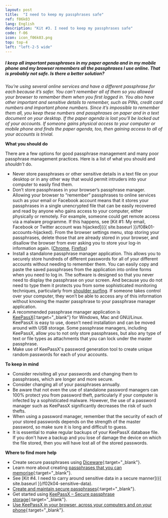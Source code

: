 ```yaml
---
layout: post
title:  "I need to keep my passphrases safe"
ref: f06k03
lang: English
description: "Kit #3. I need to keep my passphrases safe"
code: f-06
icon: icon_f06k03.png
top: top-4
left: "left-2-5 wide"
---
```


##### I keep all important passphrases in my paper agenda and in my mobile phone and my browser remembers all the passphrases I use online. That is probably not safe. Is there a better solution?

*You’re using several online services and have a different passphrase for each because it’s safer. You can’t remember all of them so you allowed your browser to remember them when you first logged in. You also have other important and sensitive details to remember, such as PINs, credit card numbers and important phone numbers. Since it’s impossible to remember them all, you keep these numbers and passphrases on paper and in a text document on your desktop. If the paper agenda is lost you’ll be locked out of your accounts. If someone gains physical access to your computer or mobile phone and finds the paper agenda, too, then gaining access to all of your accounts is trivial.*

**What you should do**

There are a few options for good passphrase management and many poor passphrase management practices. Here is a list of what you should and *shouldn’t* do.

+ Never store passphrases or other sensitive details in a text file on your desktop or in any other way that would permit intruders into your computer to easily find them.
+ Don’t store passphrases in your browser’s passphrase manager. Allowing your browser to “remember” passphrases to online services such as your email or Facebook account means that it stores your passphrases in a single unencrypted file that can be easily recovered and read by anyone who gains access to your computer, either physically or remotely. For example, someone could get remote access via a malware programme. If this happens, see [Kit #1: My email, Facebook or Twitter account was hijacked]({{ site.baseurl }}/f08k01-accounts-hijacked). From the browser settings menu, stop storing your passphrases, delete those that are already stored in your browser, and disallow the browser from ever asking you to store your log-in information again. ([Chrome](https://support.google.com/chrome/answer/95606), [Firefox](https://support.mozilla.org/t5/Protect-your-privacy/Password-Manager-Remember-delete-change-and-import-saved/ta-p/1380154#w_viewing-and-deleting-passwords))
+ Install a standalone passphrase manager application. This allows you to securely store hundreds of different passwords for all of your different accounts without needing to remember them. You can easily copy and paste the saved passphrases from the application into online forms when you need to log in. The software is designed so that you never need to display the passphrase on your screen. And because you do not need to type them it protects you from some sophisticated monitoring techniques, particularly from [shoulder surfing](https://en.wikipedia.org/wiki/Shoulder_surfing_%28computer_security%29). If someone takes control over your computer, they won’t be able to access any of this information without knowing the master passphrase to your passphrase manager application.
+ A recommended passphrase manager application is [KeePassX](https://ssd.eff.org/en/module/how-use-keepassx){:target="_blank"} for Windows, Mac and GNU/Linux. KeePassX is easy to use, doesn’t need installation and can be moved around with USB storage. Some passphrase managers, including KeePassX, allow you to not only store passphrases, but also any type of text or file types as attachments that you can lock under the master passphrase.
+ Make use of KeePassX's password generation tool to create unique random passwords for each of your accounts.

**To keep in mind**

+ Consider revisiting all your passwords and changing them to passphrases, which are longer and more secure.
+ Consider changing all of your passphrases annually.
+ Be aware that not even the use of standalone password managers can 100% protect you from password theft, particularly if your computer is infected by a sophisticated malware. However, the use of a password manager such as KeePassX significantly decreases the risk of such thefts.
+ When using a password manager, remember that the security of each of your stored passwords depends on the strength of the master password, so make sure it is long and difficult to guess.
+ It is essential to make regular backups of your KeePassX database file. If you don't have a backup and you lose of damage the device on which the file stored, then you will have lost all of the stored passwords.

**Where to find more help**

+ Create secure passphrases using [Diceware](https://ssd.eff.org/en/module/animated-overview-how-make-super-secure-password-using-dice){:target="_blank"}.
+ Learn more about creating [passphrases that you can memorise](https://firstlook.org/theintercept/2015/03/26/passphrases-can-memorize-attackers-cant-guess/){:target="_blank"}.
+ See [Kit #4. I need to carry around sensitive data in a secure manner]({{ site.baseurl }}/f02k04-sensitive-data).
+ [Create and maintain secure passphrases](https://securityinabox.org/en/guide/passwords/){:target="_blank"}.
+ Get started using [KeePassX – Secure passphrase storage](https://ssd.eff.org/en/module/how-use-keepassx){:target="_blank"}.
+ [Use KeePassX in your browser, across your computers and on your phone](http://www.howtogeek.com/165882/how-to-use-keepass-in-your-browser-across-your-computers-and-on-your-phone/){:target="_blank"}.
